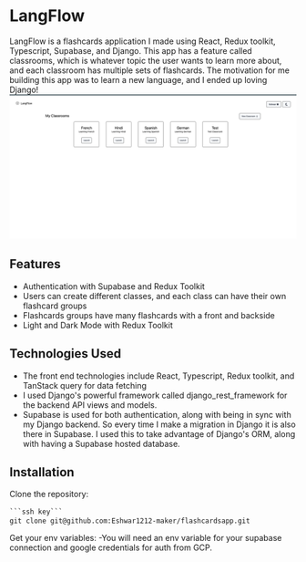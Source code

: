 # LangFlow

LangFlow is a flashcards application I made using React, Redux toolkit, Typescript, Supabase, and Django. This app has a feature called classrooms, 
which is whatever topic the user wants to learn more about, and each classroom has multiple sets of flashcards. The motivation for me building this app was to learn a new
language, and I ended up loving Django!
![LangFlow](/frontend/public/homepage.png)
## Features

- Authentication with Supabase and Redux Toolkit
- Users can create different classes, and each class can have their own flashcard groups
- Flashcards groups have many flashcards with a front and backside
- Light and Dark Mode with Redux Toolkit



## Technologies Used

- The front end technologies include React, Typescript, Redux toolkit, and TanStack query for data fetching
- I used Django's powerful framework called django_rest_framework for the backend API views and models. 
- Supabase is used for both authentication, along with being in sync with my Django backend. So every time I make a migration in Django it is also there in Supabase. I used this to take advantage of Django's ORM, along with having a Supabase hosted database.

## Installation

Clone the repository:

    ```ssh key```
    git clone git@github.com:Eshwar1212-maker/flashcardsapp.git

Get your env variables:
    -You will need an env variable for your supabase connection and google credentials for auth from GCP.

